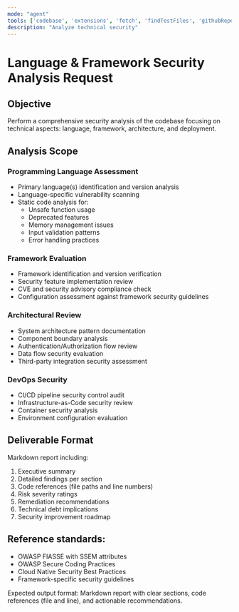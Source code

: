 ```yaml
---
mode: "agent"
tools: ['codebase', 'extensions', 'fetch', 'findTestFiles', 'githubRepo', 'problems', 'search', 'searchResults', 'testFailure', 'usages']
description: "Analyze technical security"
---
```


# Language & Framework Security Analysis Request

## Objective
Perform a comprehensive security analysis of the codebase focusing on technical aspects: language, framework, architecture, and deployment.

## Analysis Scope

### Programming Language Assessment
- Primary language(s) identification and version analysis
- Language-specific vulnerability scanning
- Static code analysis for:
  * Unsafe function usage
  * Deprecated features
  * Memory management issues
  * Input validation patterns
  * Error handling practices

### Framework Evaluation
- Framework identification and version verification
- Security feature implementation review
- CVE and security advisory compliance check
- Configuration assessment against framework security guidelines

### Architectural Review
- System architecture pattern documentation
- Component boundary analysis
- Authentication/Authorization flow review
- Data flow security evaluation
- Third-party integration security assessment

### DevOps Security
- CI/CD pipeline security control audit
- Infrastructure-as-Code security review
- Container security analysis
- Environment configuration evaluation

## Deliverable Format
Markdown report including:
1. Executive summary
2. Detailed findings per section
3. Code references (file paths and line numbers)
4. Risk severity ratings
5. Remediation recommendations
6. Technical debt implications
7. Security improvement roadmap

## Reference standards:
- OWASP FIASSE with SSEM attributes
- OWASP Secure Coding Practices
- Cloud Native Security Best Practices
- Framework-specific security guidelines

Expected output format: Markdown report with clear sections, code references (file and line), and actionable recommendations.